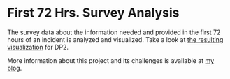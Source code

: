 # First 72 Hrs. Survey Analysis

The survey data about the information needed and provided in the first 72 hours of an incident is analyzed and visualized. Take a look at [the resulting visualization](http://public.tableau.com/profile/pbahreyni#!/vizhome/First72Hr-DP2/DP2ExecutiveSummary) for DP2.

More information about this project and its challenges is available at [my blog](http://pbahr.github.io/projects/2016/05/01/First-72-Hrs-Survey-Data-Analysis-Visualization).
